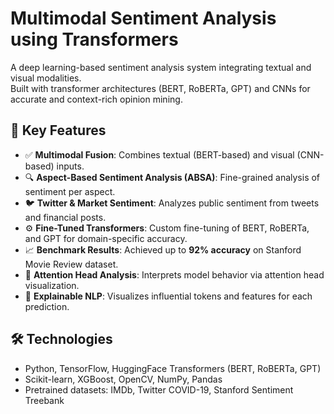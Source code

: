 # Multimodal Sentiment Analysis using Transformers

A deep learning-based sentiment analysis system integrating textual and visual modalities.  
Built with transformer architectures (BERT, RoBERTa, GPT) and CNNs for accurate and context-rich opinion mining.

## 🧠 Key Features

- ✅ **Multimodal Fusion**: Combines textual (BERT-based) and visual (CNN-based) inputs.
- 🔍 **Aspect-Based Sentiment Analysis (ABSA)**: Fine-grained analysis of sentiment per aspect.
- 🐦 **Twitter & Market Sentiment**: Analyzes public sentiment from tweets and financial posts.
- ⚙️ **Fine-Tuned Transformers**: Custom fine-tuning of BERT, RoBERTa, and GPT for domain-specific accuracy.
- 📈 **Benchmark Results**: Achieved up to **92% accuracy** on Stanford Movie Review dataset.
- 🧩 **Attention Head Analysis**: Interprets model behavior via attention head visualization.
- 💬 **Explainable NLP**: Visualizes influential tokens and features for each prediction.

## 🛠 Technologies

- Python, TensorFlow, HuggingFace Transformers (BERT, RoBERTa, GPT)
- Scikit-learn, XGBoost, OpenCV, NumPy, Pandas
- Pretrained datasets: IMDb, Twitter COVID-19, Stanford Sentiment Treebank



